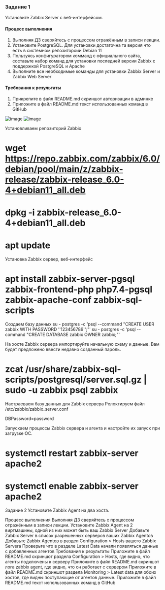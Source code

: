 ### Задание 1 

Установите Zabbix Server с веб-интерфейсом.

#### Процесс выполнения
1. Выполняя ДЗ сверяйтесь с процессом отражённым в записи лекции.
2. Установите PostgreSQL. Для установки достаточна та версия что есть в системном репозитороии Debian 11
3. Пользуясь конфигуратором комманд с официального сайта, составьте набор команд для установки последней версии Zabbix с поддержкой PostgreSQL и Apache
4. Выполните все необходимые команды для установки Zabbix Server и Zabbix Web Server

#### Требования к результаты 
1. Прикрепите в файл README.md скриншот авторизации в админке
2. Приложите в файл README.md текст использованных команд в GitHub

![image](https://github.com/rulezzz7373/Netology/assets/138396672/9798a749-7e65-4454-95c1-b29d11859013)
![image](https://github.com/rulezzz7373/Netology/assets/138396672/9b937c29-9e0a-4767-a499-91966deb6f80)

Установливаем репозиторий Zabbix
# wget https://repo.zabbix.com/zabbix/6.0/debian/pool/main/z/zabbix-release/zabbix-release_6.0-4+debian11_all.deb
# dpkg -i zabbix-release_6.0-4+debian11_all.deb
# apt update

Установка Zabbix сервер, веб-интерфейс
# apt install zabbix-server-pgsql zabbix-frontend-php php7.4-pgsql zabbix-apache-conf zabbix-sql-scripts 

Создаем базу данных
su - postgres -c 'psql --command "CREATE USER zabbix WITH PASSWORD '\'123456789\'';"'
su - postgres -c 'psql --command "CREATE DATABASE zabbix OWNER zabbix;"'

На хосте Zabbix сервера импортируйте начальную схему и данные. Вам будет предложено ввести недавно созданный пароль.
# zcat /usr/share/zabbix-sql-scripts/postgresql/server.sql.gz | sudo -u zabbix psql zabbix

Настраеваем базу данных для Zabbix сервера
Релоктируем файл /etc/zabbix/zabbix_server.conf

DBPassword=password

Запускаем процессы Zabbix сервера и агента и настройте их запуск при загрузке ОС.

# systemctl restart zabbix-server apache2
# systemctl enable zabbix-server apache2

Задание 2
Установите Zabbix Agent на два хоста.

Процесс выполнения
Выполняя ДЗ сверяйтесь с процессом отражённым в записи лекции.
Установите Zabbix Agent на 2 виртмашины, одной из них может быть ваш Zabbix Server
Добавьте Zabbix Server в список разрешенных серверов ваших Zabbix Agentов
Добавьте Zabbix Agentов в раздел Configuration > Hosts вашего Zabbix Servera
Проверьте что в разделе Latest Data начали появляться данные с добавленных агентов
Требования к результаты
Приложите в файл README.md скриншот раздела Configuration > Hosts, где видно, что агенты подключены к серверу
Приложите в файл README.md скриншот лога zabbix agent, где видно, что он работает с сервером
Приложите в файл README.md скриншот раздела Monitoring > Latest data для обоих хостов, где видны поступающие от агентов данные.
Приложите в файл README.md текст использованных команд в GitHub
